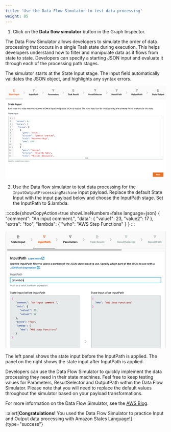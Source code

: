 ```yaml
---
title: 'Use the Data Flow Simulator to test data processing'
weight: 85
---
```


1. Click on the **Data flow simulator** button in the Graph Inspector.

The Data Flow Simulator allows developers to simulate the order of data processing that occurs in a single Task state during execution. This helps developers understand how to filter and manipulate data as it flows from state to state. Developers can specify a starting JSON input and evaluate it through each of the processing path stages.

The simulator starts at the State Input stage. The input field automatically validates the JSON object, and highlights any syntax errors.

![Data flow simulator](/static/img/module-6/simulator.png)

2. Use the Data flow simulator to test data processing for the `InputOutputProcessingMachine` input payload. Replace the default State Input with the input payload below and choose the InputPath stage. Set the InputPath to $.lambda.

:::code{showCopyAction=true showLineNumbers=false language=json}
{
"comment": "An input comment.",
"data": {
"value1": 23,
"value2": 17
},
"extra": "foo",
"lambda": {
"who": "AWS Step Functions"
}
}
:::

![Data flow simulator](/static/img/module-6/input-path.png)

The left panel shows the state input before the InputPath is applied. The panel on the right shows the state input after InputPath is applied.

Developers can use the Data Flow Simulator to quickly implement the data processing they need in their state machines.
Feel free to keep testing values for Parameters, ResultSelector and OutputPath within the Data Flow Simulator. Please note that you will need to replace the default values throughout the simulator based on your payload transformations.

For more information on the Data Flow Simulator, see the [AWS Blog](https://aws.amazon.com/blogs/compute/modeling-workflow-input-output-path-processing-with-data-flow-simulator/).

::alert[**Congratulations!** You used the Data Flow Simulator to practice Input and Output data processing with Amazon States Language!]{type="success"}
